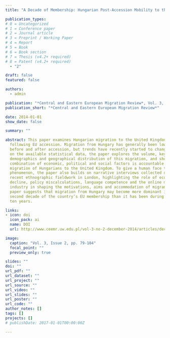 ```yaml
---
title: "A Decade of Membership: Hungarian Post-Accession Mobility to the United Kingdom"

publication_types:
# 0 = Uncategorized
# 1 = Conference paper
# 2 = Journal article
# 3 = Preprint / Working Paper
# 4 = Report
# 5 = Book
# 6 = Book section
# 7 = Thesis (v4.2+ required)
# 8 = Patent (v4.2+ required)
  - "2"

draft: false
featured: false

authors:
  - admin

publication: "*Central and Eastern European Migration Review*, Vol. 3, Issue 2, pp. 79-104"
publication_short: "*Central and Eastern European Migration Review*"

date: 2014-01-01
show_date: false

summary: ""

abstract: This paper examines Hungarian migration to the United Kingdom
  following EU accession. Migration from Hungary has generally been low both
  before and after accession, but trends have recently started to change. Based
  on the available statistical data, the paper explores the volume, key
  demographics and geographical distribution of this migration, and shows how a
  combination of economic, political and social factors is accountable for the
  migration of Hungarians to the United Kingdom. To give a human face to the
  phenomenon, the paper also builds on narrative interviews collected during
  recent ethnographic fieldwork in London, highlighting the role of economic
  decline, policy miscalculations, language competence and the online migration
  industry in shaping the motivations, aims and accommodation of migrants. The
  paper suggests that migration from Hungary may become more dominant in the
  second decade of the country’s EU membership than it has been during the first
  ten years.

links:
- icon: doi
  icon_pack: ai
  name: DOI
  url: http://www.ceemr.uw.edu.pl/vol-3-no-2-december-2014/articles/decade-membership-hungarian-post-accession-mobility-united-kingdom

image:
  caption: "Vol. 3, Issue 2, pp. 79-104"
  focal_point: ""
  preview_only: true

slides: ""
doi: ""
url_pdf: ""
url_dataset: ""
url_project: ""
url_source: ""
url_video: ""
url_slides: ""
url_poster: ""
url_code: ""
author_notes: []
tags: []
projects: []
# publishDate: 2017-01-01T00:00:00Z

---
```


